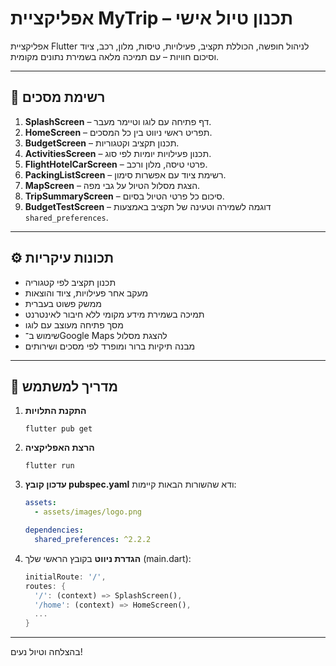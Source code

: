 # אפליקציית MyTrip – תכנון טיול אישי

אפליקציית Flutter לניהול חופשה, הכוללת תקציב, פעילויות, טיסות, מלון, רכב, ציוד וסיכום חוויות – עם תמיכה מלאה בשמירת נתונים מקומית.

---

## 🧭 רשימת מסכים

1. **SplashScreen** – דף פתיחה עם לוגו וטיימר מעבר.
2. **HomeScreen** – תפריט ראשי ניווט בין כל המסכים.
3. **BudgetScreen** – תכנון תקציב וקטגוריות.
4. **ActivitiesScreen** – תכנון פעילויות יומיות לפי סוג.
5. **FlightHotelCarScreen** – פרטי טיסה, מלון ורכב.
6. **PackingListScreen** – רשימת ציוד עם אפשרות סימון.
7. **MapScreen** – הצגת מסלול הטיול על גבי מפה.
8. **TripSummaryScreen** – סיכום כל פרטי הטיול בסיום.
9. **BudgetTestScreen** – דוגמה לשמירה וטעינה של תקציב באמצעות `shared_preferences`.

---

## ⚙️ תכונות עיקריות

- תכנון תקציב לפי קטגוריה
- מעקב אחר פעילויות, ציוד והוצאות
- ממשק פשוט בעברית
- תמיכה בשמירת מידע מקומי ללא חיבור לאינטרנט
- מסך פתיחה מעוצב עם לוגו
- שימוש ב־Google Maps להצגת מסלול
- מבנה תיקיות ברור ומופרד לפי מסכים ושירותים

---

## 🧰 מדריך למשתמש

1. **התקנת התלויות**
   ```
   flutter pub get
   ```

2. **הרצת האפליקציה**
   ```
   flutter run
   ```

3. **עדכון קובץ pubspec.yaml**
   ודא שהשורות הבאות קיימות:
   ```yaml
   assets:
     - assets/images/logo.png

   dependencies:
     shared_preferences: ^2.2.2
   ```

4. **הגדרת ניווט**
   בקובץ הראשי שלך (main.dart):
   ```dart
   initialRoute: '/',
   routes: {
     '/': (context) => SplashScreen(),
     '/home': (context) => HomeScreen(),
     ...
   }
   ```

---

בהצלחה וטיול נעים!
